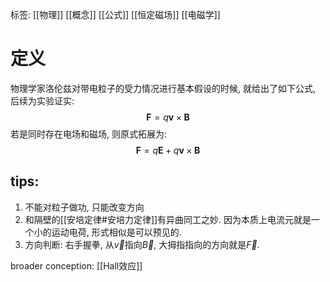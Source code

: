 标签: [[物理]] [[概念]] [[公式]] [[恒定磁场]] [[电磁学]]

# 定义

物理学家洛伦兹对带电粒子的受力情况进行基本假设的时候, 就给出了如下公式, 后续为实验证实: 
$$
\mathbf{F} = q \mathbf{v} \times \mathbf{B}
$$
若是同时存在电场和磁场, 则原式拓展为: 
$$
\mathbf{F} = q\mathbf{E} + q\mathbf{v} \times \mathbf{B}
$$
## tips: 

1. 不能对粒子做功, 只能改变方向
2. 和隔壁的[[安培定律#安培力定律]]有异曲同工之妙. 因为本质上电流元就是一个小的运动电荷, 形式相似是可以预见的. 
3. 方向判断: 右手握拳, 从$\vec{v}$指向$\vec{B}$, 大拇指指向的方向就是$\vec{F}$. 

broader  conception: [[Hall效应]]